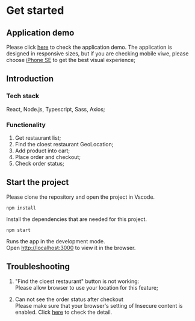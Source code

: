 # Get started

## Application demo

Please click [here](https://flourishing-pie-f01916.netlify.app) to check the application demo.
The application is designed in responsive sizes, but if you are checking mobile viwe, please choose <ins>iPhone SE</ins> to get the best visual experience;

## Introduction

### Tech stack

React, Node.js, Typescript, Sass, Axios;

### Functionality

1. Get restaurant list;
2. Find the cloest restaurant GeoLocation;
3. Add product into cart;
4. Place order and checkout;
5. Check order status;

## Start the project

Please clone the repository and open the project in Vscode.

`npm install`

Install the dependencies that are needed for this project.

`npm start`

Runs the app in the development mode.\
Open [http://localhost:3000](http://localhost:3000) to view it in the browser.

## Troubleshooting

1. "Find the cloest restaurant" button is not working:  
   Please allow browser to use your location for this feature;

2. Can not see the order status after checkout  
   Please make sure that your browser's setting of Insecure content is enabled.
   Click [here](https://stackoverflow.com/questions/37387711/page-loaded-over-https-but-requested-an-insecure-xmlhttprequest-endpoint) to check the detail.
